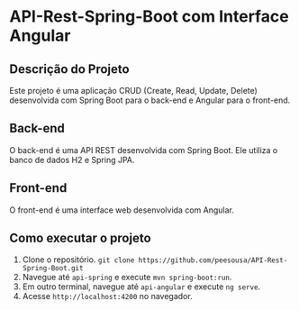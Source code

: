 # API-Rest-Spring-Boot com Interface Angular

## Descrição do Projeto

Este projeto é uma aplicação CRUD (Create, Read, Update, Delete) desenvolvida com Spring Boot para o back-end e Angular para o front-end.

## Back-end

O back-end é uma API REST desenvolvida com Spring Boot. Ele utiliza o banco de dados H2 e Spring JPA.

## Front-end

O front-end é uma interface web desenvolvida com Angular.

## Como executar o projeto

1. Clone o repositório. `git clone https://github.com/peesousa/API-Rest-Spring-Boot.git`
2. Navegue até `api-spring` e execute `mvn spring-boot:run`.
3. Em outro terminal, navegue até `api-angular` e execute `ng serve`.
4. Acesse `http://localhost:4200` no navegador.
